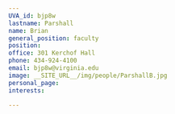 ```yaml
---
UVA_id: bjp8w
lastname: Parshall
name: Brian
general_position: faculty
position:
office: 301 Kerchof Hall
phone: 434-924-4100
email: bjp8w@virginia.edu
image: __SITE_URL__/img/people/ParshallB.jpg
personal_page:
interests:

---
```

